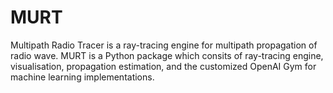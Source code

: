 # MURT 
Multipath Radio Tracer is a ray-tracing engine for multipath propagation of radio wave. MURT is a Python package which consits of ray-tracing engine, visualisation, propagation estimation, and the customized OpenAI Gym for machine learning implementations.
